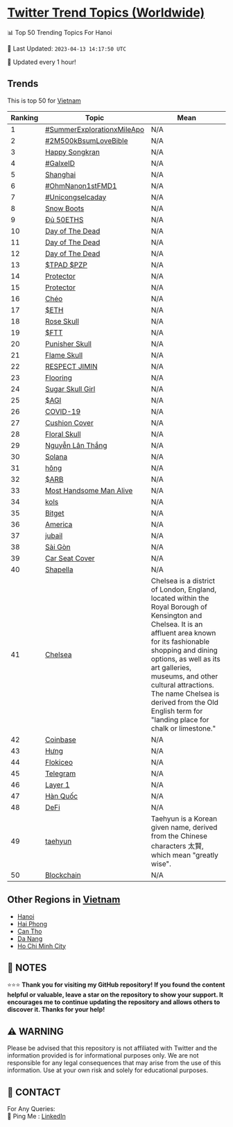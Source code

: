 [Twitter Trend Topics (Worldwide)](https://github.com/ErcinDedeoglu/Twitter-Trend-Topics)
==========


📊 Top 50 Trending Topics For Hanoi

📆 Last Updated: `2023-04-13 14:17:50 UTC`

🔧 Updated every 1 hour!


## Trends

This is top 50 for [Vietnam](</Vietnam>)

| Ranking | Topic | Mean |
| ------- | ------------ | ------------ |
| 1 | [#SummerExplorationxMileApo](http://twitter.com/search?q=%23SummerExplorationxMileApo) | N/A |
| 2 | [#2M500kBsumLoveBible](http://twitter.com/search?q=%232M500kBsumLoveBible) | N/A |
| 3 | [Happy Songkran](http://twitter.com/search?q=Happy+Songkran) | N/A |
| 4 | [#GalxeID](http://twitter.com/search?q=%23GalxeID) | N/A |
| 5 | [Shanghai](http://twitter.com/search?q=Shanghai) | N/A |
| 6 | [#OhmNanon1stFMD1](http://twitter.com/search?q=%23OhmNanon1stFMD1) | N/A |
| 7 | [#Unicongselcaday](http://twitter.com/search?q=%23Unicongselcaday) | N/A |
| 8 | [Snow Boots](http://twitter.com/search?q=Snow+Boots) | N/A |
| 9 | [Đủ 50ETHS](http://twitter.com/search?q=%c4%90%e1%bb%a7+50ETHS) | N/A |
| 10 | [Day of The Dead](http://twitter.com/search?q=Day+of+The+Dead) | N/A |
| 11 | [Day of The Dead](http://twitter.com/search?q=Day+of+The+Dead) | N/A |
| 12 | [Day of The Dead](http://twitter.com/search?q=Day+of+The+Dead) | N/A |
| 13 | [$TPAD $PZP](http://twitter.com/search?q=%24TPAD+%24PZP) | N/A |
| 14 | [Protector](http://twitter.com/search?q=Protector) | N/A |
| 15 | [Protector](http://twitter.com/search?q=Protector) | N/A |
| 16 | [Chéo](http://twitter.com/search?q=Ch%c3%a9o) | N/A |
| 17 | [$ETH](http://twitter.com/search?q=%24ETH) | N/A |
| 18 | [Rose Skull](http://twitter.com/search?q=Rose+Skull) | N/A |
| 19 | [$FTT](http://twitter.com/search?q=%24FTT) | N/A |
| 20 | [Punisher Skull](http://twitter.com/search?q=Punisher+Skull) | N/A |
| 21 | [Flame Skull](http://twitter.com/search?q=Flame+Skull) | N/A |
| 22 | [RESPECT JIMIN](http://twitter.com/search?q=RESPECT+JIMIN) | N/A |
| 23 | [Flooring](http://twitter.com/search?q=Flooring) | N/A |
| 24 | [Sugar Skull Girl](http://twitter.com/search?q=Sugar+Skull+Girl) | N/A |
| 25 | [$AGI](http://twitter.com/search?q=%24AGI) | N/A |
| 26 | [COVID-19](http://twitter.com/search?q=COVID-19) | N/A |
| 27 | [Cushion Cover](http://twitter.com/search?q=Cushion+Cover) | N/A |
| 28 | [Floral Skull](http://twitter.com/search?q=Floral+Skull) | N/A |
| 29 | [Nguyễn Lân Thắng](http://twitter.com/search?q=Nguy%e1%bb%85n+L%c3%a2n+Th%e1%ba%afng) | N/A |
| 30 | [Solana](http://twitter.com/search?q=Solana) | N/A |
| 31 | [hông](http://twitter.com/search?q=h%c3%b4ng) | N/A |
| 32 | [$ARB](http://twitter.com/search?q=%24ARB) | N/A |
| 33 | [Most Handsome Man Alive](http://twitter.com/search?q=Most+Handsome+Man+Alive) | N/A |
| 34 | [kols](http://twitter.com/search?q=kols) | N/A |
| 35 | [Bitget](http://twitter.com/search?q=Bitget) | N/A |
| 36 | [America](http://twitter.com/search?q=America) | N/A |
| 37 | [jubail](http://twitter.com/search?q=jubail) | N/A |
| 38 | [Sài Gòn](http://twitter.com/search?q=S%c3%a0i+G%c3%b2n) | N/A |
| 39 | [Car Seat Cover](http://twitter.com/search?q=Car+Seat+Cover) | N/A |
| 40 | [Shapella](http://twitter.com/search?q=Shapella) | N/A |
| 41 | [Chelsea](http://twitter.com/search?q=Chelsea) | Chelsea is a district of London, England, located within the Royal Borough of Kensington and Chelsea. It is an affluent area known for its fashionable shopping and dining options, as well as its art galleries, museums, and other cultural attractions. The name Chelsea is derived from the Old English term for "landing place for chalk or limestone." |
| 42 | [Coinbase](http://twitter.com/search?q=Coinbase) | N/A |
| 43 | [Hưng](http://twitter.com/search?q=H%c6%b0ng) | N/A |
| 44 | [Flokiceo](http://twitter.com/search?q=Flokiceo) | N/A |
| 45 | [Telegram](http://twitter.com/search?q=Telegram) | N/A |
| 46 | [Layer 1](http://twitter.com/search?q=Layer+1) | N/A |
| 47 | [Hàn Quốc](http://twitter.com/search?q=H%c3%a0n+Qu%e1%bb%91c) | N/A |
| 48 | [DeFi](http://twitter.com/search?q=DeFi) | N/A |
| 49 | [taehyun](http://twitter.com/search?q=taehyun) | Taehyun is a Korean given name, derived from the Chinese characters 太賢, which mean "greatly wise". |
| 50 | [Blockchain](http://twitter.com/search?q=Blockchain) | N/A |



## Other Regions in [Vietnam](</Vietnam>)

* [Hanoi](</Vietnam/Hanoi.md>)
* [Hai Phong](</Vietnam/Hai Phong.md>)
* [Can Tho](</Vietnam/Can Tho.md>)
* [Da Nang](</Vietnam/Da Nang.md>)
* [Ho Chi Minh City](</Vietnam/Ho Chi Minh City.md>)



## 📝 NOTES

⭐⭐⭐ **Thank you for visiting my GitHub repository! If you found the content helpful or valuable, leave a star on the repository to show your support. It encourages me to continue updating the repository and allows others to discover it. Thanks for your help!**


## ⚠️ WARNING

Please be advised that this repository is not affiliated with Twitter and the information provided is for informational purposes only. We are not responsible for any legal consequences that may arise from the use of this information. Use at your own risk and solely for educational purposes.


## 📨 CONTACT

 For Any Queries:  
            🏓 Ping Me : [LinkedIn](https://www.linkedin.com/in/ercindedeoglu/)
